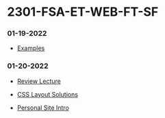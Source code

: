 # 2301-FSA-ET-WEB-FT-SF

### 01-19-2022

- [Examples](01_19_2023)

### 01-20-2022

- [Review Lecture](https://youtu.be/XwQNPPGfvRE)
- [CSS Layout Solutions](01_20_2023)

- [Personal Site Intro](https://youtu.be/6BF0qcHIh2Q)